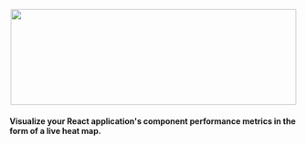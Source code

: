 <p align="center">
  <img width="500" height="168" src="https://user-images.githubusercontent.com/35183001/51876478-aa11a500-2336-11e9-96b0-a409e820a8bb.png">
</p>

#### Visualize your React application's component performance metrics in the form of a live heat map.
